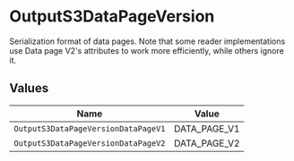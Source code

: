 # OutputS3DataPageVersion

Serialization format of data pages. Note that some reader implementations use Data page V2's attributes to work more efficiently, while others ignore it.


## Values

| Name                                | Value                               |
| ----------------------------------- | ----------------------------------- |
| `OutputS3DataPageVersionDataPageV1` | DATA_PAGE_V1                        |
| `OutputS3DataPageVersionDataPageV2` | DATA_PAGE_V2                        |
